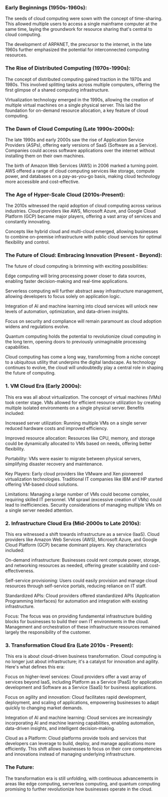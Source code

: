 ### Early Beginnings (1950s-1960s):

The seeds of cloud computing were sown with the concept of time-sharing. This allowed multiple users to access a single mainframe computer at the same time, laying the groundwork for resource sharing that's central to cloud computing.

The development of ARPANET, the precursor to the internet, in the late 1960s further emphasized the potential for interconnected computing resources.

### The Rise of Distributed Computing (1970s-1990s):

The concept of distributed computing gained traction in the 1970s and 1980s. This involved splitting tasks across multiple computers, offering the first glimpse of a shared computing infrastructure.

Virtualization technology emerged in the 1990s, allowing the creation of multiple virtual machines on a single physical server. This laid the foundation for on-demand resource allocation, a key feature of cloud computing.

### The Dawn of Cloud Computing (Late 1990s-2000s):

The late 1990s and early 2000s saw the rise of Application Service Providers (ASPs), offering early versions of SaaS (Software as a Service). Companies could access software applications over the internet without installing them on their own machines.

The birth of Amazon Web Services (AWS) in 2006 marked a turning point. AWS offered a range of cloud computing services like storage, compute power, and databases on a pay-as-you-go basis, making cloud technology more accessible and cost-effective.

### The Age of Hyper-Scale Cloud (2010s-Present):

The 2010s witnessed the rapid adoption of cloud computing across various industries. Cloud providers like AWS, Microsoft Azure, and Google Cloud Platform (GCP) became major players, offering a vast array of services and constantly innovating.

Concepts like hybrid cloud and multi-cloud emerged, allowing businesses to combine on-premise infrastructure with public cloud services for optimal flexibility and control.

### The Future of Cloud: Embracing Innovation (Present - Beyond):
The future of cloud computing is brimming with exciting possibilities:

Edge computing will bring processing power closer to data sources, enabling faster decision-making and real-time applications.

Serverless computing will further abstract away infrastructure management, allowing developers to focus solely on application logic.

Integration of AI and machine learning into cloud services will unlock new levels of automation, optimization, and data-driven insights.

Focus on security and compliance will remain paramount as cloud adoption widens and regulations evolve.

Quantum computing holds the potential to revolutionize cloud computing in the long term, opening doors to previously unimaginable processing capabilities.

Cloud computing has come a long way, transforming from a niche concept to a ubiquitous utility that underpins the digital landscape. As technology continues to evolve, the cloud will undoubtedly play a central role in shaping the future of computing.

### 1. VM Cloud Era (Early 2000s):

This era was all about virtualization. The concept of virtual machines (VMs) took center stage. VMs allowed for efficient resource utilization by creating multiple isolated environments on a single physical server. Benefits included:

Increased server utilization: Running multiple VMs on a single server reduced hardware costs and improved efficiency.

Improved resource allocation: Resources like CPU, memory, and storage could be dynamically allocated to VMs based on needs, offering better flexibility.

Portability: VMs were easier to migrate between physical servers, simplifying disaster recovery and maintenance.

Key Players:
Early cloud providers like VMware and Xen pioneered virtualization technologies.
Traditional IT companies like IBM and HP started offering VM-based cloud solutions.

Limitations:
Managing a large number of VMs could become complex, requiring skilled IT personnel.
VM sprawl (excessive creation of VMs) could lead to inefficiencies.
Security considerations of managing multiple VMs on a single server needed attention.

### 2. Infrastructure Cloud Era (Mid-2000s to Late 2010s):

This era witnessed a shift towards infrastructure as a service (IaaS). Cloud providers like Amazon Web Services (AWS), Microsoft Azure, and Google Cloud Platform (GCP) became dominant players. Key characteristics included:

On-demand infrastructure: Businesses could rent compute power, storage, and networking resources as needed, offering greater scalability and cost-effectiveness.

Self-service provisioning: Users could easily provision and manage cloud resources through self-service portals, reducing reliance on IT staff.

Standardized APIs: Cloud providers offered standardized APIs (Application Programming Interfaces) for automation and integration with existing infrastructure.

Focus:
The focus was on providing fundamental infrastructure building blocks for businesses to build their own IT environments in the cloud.
Management and orchestration of these infrastructure resources remained largely the responsibility of the customer.

### 3. Transformation Cloud Era (Late 2010s - Present):

This era is about cloud-driven business transformation. Cloud computing is no longer just about infrastructure; it's a catalyst for innovation and agility. Here's what defines this era:

Focus on higher-level services: Cloud providers offer a vast array of services beyond IaaS, including Platform as a Service (PaaS) for application development and Software as a Service (SaaS) for business applications.

Focus on agility and innovation: Cloud facilitates rapid development, deployment, and scaling of applications, empowering businesses to adapt quickly to changing market demands.

Integration of AI and machine learning: Cloud services are increasingly incorporating AI and machine learning capabilities, enabling automation, data-driven insights, and intelligent decision-making.

Cloud as a Platform:
Cloud platforms provide tools and services that developers can leverage to build, deploy, and manage applications more efficiently.
This shift allows businesses to focus on their core competencies and innovations instead of managing underlying infrastructure.

### The Future:
The transformation era is still unfolding, with continuous advancements in areas like edge computing, serverless computing, and quantum computing promising to further revolutionize how businesses operate in the cloud.
